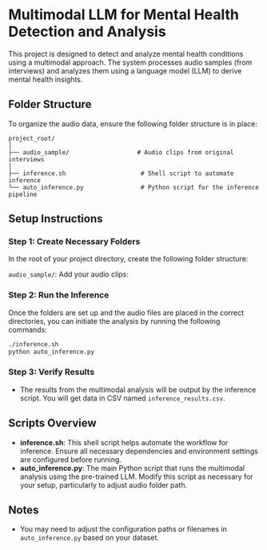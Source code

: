 
# Multimodal LLM for Mental Health Detection and Analysis

This project is designed to detect and analyze mental health conditions using a multimodal approach. The system processes audio samples (from interviews) and analyzes them using a language model (LLM) to derive mental health insights.

## Folder Structure

To organize the audio data, ensure the following folder structure is in place:

```
project_root/
│
├── audio_sample/                   # Audio clips from original interviews
│
├── inference.sh                     # Shell script to automate inference
└── auto_inference.py                # Python script for the inference pipeline
```

## Setup Instructions

### Step 1: Create Necessary Folders

In the root of your project directory, create the following folder structure:

`audio_sample/`: Add your audio clips:

### Step 2: Run the Inference

Once the folders are set up and the audio files are placed in the correct directories, you can initiate the analysis by running the following commands:

```bash
./inference.sh
python auto_inference.py
```

### Step 3: Verify Results

- The results from the multimodal analysis will be output by the inference script. You will get data in CSV named `inference_results.csv`.

## Scripts Overview

- **inference.sh**: This shell script helps automate the workflow for inference. Ensure all necessary dependencies and environment settings are configured before running.
- **auto_inference.py**: The main Python script that runs the multimodal analysis using the pre-trained LLM. Modify this script as necessary for your setup, particularly to adjust audio folder path.

## Notes

- You may need to adjust the configuration paths or filenames in `auto_inference.py` based on your dataset.
